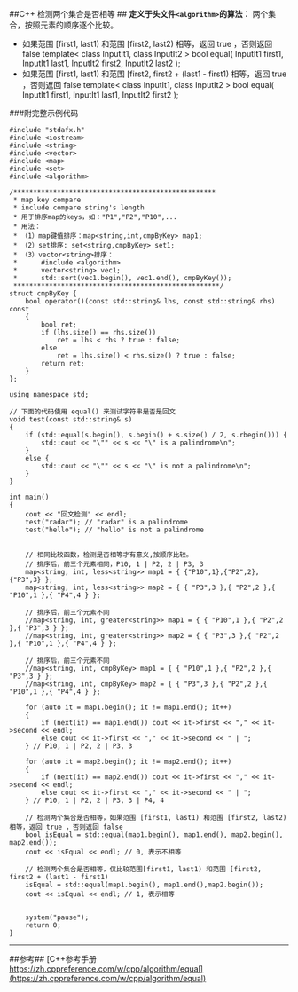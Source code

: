 ##C++ 检测两个集合是否相等 ##
**定义于头文件`<algorithm>`的算法：**
两个集合，按照元素的顺序逐个比较。
- 如果范围 [first1, last1) 和范围 [first2, last2) 相等，返回 true ，否则返回 false
  template< class InputIt1, class InputIt2 >
  bool equal( InputIt1 first1, InputIt1 last1, InputIt2 first2, InputIt2 last2 ); 
- 如果范围 [first1, last1) 和范围 [first2, first2 + (last1 - first1) 相等，返回 true ，否则返回 false
  template< class InputIt1, class InputIt2 >
  bool equal( InputIt1 first1, InputIt1 last1, InputIt2 first2 );


###附完整示例代码

```
#include "stdafx.h"
#include <iostream>
#include <string>
#include <vector>
#include <map>
#include <set>
#include <algorithm>

/***************************************************
 * map key compare
 * include compare string's length
 * 用于排序map的keys，如："P1","P2","P10",...
 * 用法：
 * （1）map键值排序：map<string,int,cmpByKey> map1;
 * （2）set排序: set<string,cmpByKey> set1;
 * （3）vector<string>排序：
 *      #include <algorithm>
 *      vector<string> vec1;
 *      std::sort(vec1.begin(), vec1.end(), cmpByKey());
 ****************************************************/
struct cmpByKey {
	bool operator()(const std::string& lhs, const std::string& rhs) const
	{
		bool ret;
		if (lhs.size() == rhs.size())
			ret = lhs < rhs ? true : false;
		else
			ret = lhs.size() < rhs.size() ? true : false;
		return ret;
	}
};

using namespace std;

// 下面的代码使用 equal() 来测试字符串是否是回文
void test(const std::string& s)
{
	if (std::equal(s.begin(), s.begin() + s.size() / 2, s.rbegin())) {
		std::cout << "\"" << s << "\" is a palindrome\n";
	}
	else {
		std::cout << "\"" << s << "\" is not a palindrome\n";
	}
}

int main()
{
	cout << "回文检测" << endl;
	test("radar"); // "radar" is a palindrome
	test("hello"); // "hello" is not a palindrome
    
    
    // 相同比较函数，检测是否相等才有意义,按顺序比较。
	// 排序后，前三个元素相同，P10, 1 | P2, 2 | P3, 3
	map<string, int, less<string>> map1 = { {"P10",1},{"P2",2},{"P3",3} };
	map<string, int, less<string>> map2 = { { "P3",3 },{ "P2",2 },{ "P10",1 },{ "P4",4 } };
	
	// 排序后，前三个元素不同
	//map<string, int, greater<string>> map1 = { { "P10",1 },{ "P2",2 },{ "P3",3 } };
	//map<string, int, greater<string>> map2 = { { "P3",3 },{ "P2",2 },{ "P10",1 },{ "P4",4 } };

	// 排序后，前三个元素不同
	//map<string, int, cmpByKey> map1 = { { "P10",1 },{ "P2",2 },{ "P3",3 } };
	//map<string, int, cmpByKey> map2 = { { "P3",3 },{ "P2",2 },{ "P10",1 },{ "P4",4 } };

	for (auto it = map1.begin(); it != map1.end(); it++)
	{
		if (next(it) == map1.end()) cout << it->first << "," << it->second << endl;
		else cout << it->first << "," << it->second << " | ";
	} // P10, 1 | P2, 2 | P3, 3

	for (auto it = map2.begin(); it != map2.end(); it++)
	{
		if (next(it) == map2.end()) cout << it->first << "," << it->second << endl;
		else cout << it->first << "," << it->second << " | ";
	} // P10, 1 | P2, 2 | P3, 3 | P4, 4

	// 检测两个集合是否相等，如果范围 [first1, last1) 和范围 [first2, last2) 相等，返回 true ，否则返回 false
	bool isEqual = std::equal(map1.begin(), map1.end(), map2.begin(), map2.end());
	cout << isEqual << endl; // 0, 表示不相等

	// 检测两个集合是否相等，仅比较范围[first1, last1) 和范围 [first2, first2 + (last1 - first1)
	isEqual = std::equal(map1.begin(), map1.end(),map2.begin());
	cout << isEqual << endl; // 1, 表示相等


	system("pause");
	return 0;
}

```

************************************************************
##参考##
[C++参考手册 https://zh.cppreference.com/w/cpp/algorithm/equal](https://zh.cppreference.com/w/cpp/algorithm/equal)
